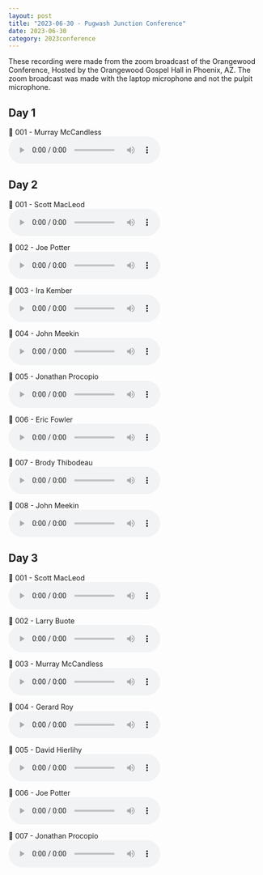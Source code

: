 ```yaml
---
layout: post
title: "2023-06-30 - Pugwash Junction Conference"
date: 2023-06-30
category: 2023conference
---
```


These recording were made from the zoom broadcast of the Orangewood Conference, Hosted by the Orangewood Gospel Hall in Phoenix, AZ. The zoom broadcast was made with the laptop microphone and not the pulpit microphone.

## Day 1

<p>
🎵 001 - Murray McCandless <br>
<audio controls>
  <source src="https://archive.org/download/2023-gospel-conference-audio/2023-06-30%20-%20Pugwash%20Junction%20Conference/2023%20Pugwash%20Junction%20Conference%20-%20Day%200%20-%20001%20-%20Murray%20McCandless.mp3" type="audio/mpeg">
  Your browser does not support the audio element.
</audio>
</p>

## Day 2

<p>
🎵 001 - Scott MacLeod <br>
<audio controls>
  <source src="https://archive.org/download/2023-gospel-conference-audio/2023-06-30%20-%20Pugwash%20Junction%20Conference/2023%20Pugwash%20Junction%20Conference%20-%20Day%201%20-%20001%20-%20Scott%20MacLeod.mp3" type="audio/mpeg">
  Your browser does not support the audio element.
</audio>
</p>
🎵 002 - Joe Potter <br>
<audio controls>
  <source src="https://archive.org/download/2023-gospel-conference-audio/2023-06-30%20-%20Pugwash%20Junction%20Conference/2023%20Pugwash%20Junction%20Conference%20-%20Day%201%20-%20002%20-%20Joe%20Potter.mp3" type="audio/mpeg">
  Your browser does not support the audio element.
</audio>
</p>
🎵 003 - Ira Kember <br>
<audio controls>
  <source src="https://archive.org/download/2023-gospel-conference-audio/2023-06-30%20-%20Pugwash%20Junction%20Conference/2023%20Pugwash%20Junction%20Conference%20-%20Day%201%20-%20003%20-%20Ira%20Kember.mp3" type="audio/mpeg">
  Your browser does not support the audio element.
</audio>
</p>
🎵 004 - John Meekin <br>
<audio controls>
  <source src="https://archive.org/download/2023-gospel-conference-audio/2023-06-30%20-%20Pugwash%20Junction%20Conference/2023%20Pugwash%20Junction%20Conference%20-%20Day%201%20-%20004%20-%20John%20Meekin.mp3" type="audio/mpeg">
  Your browser does not support the audio element.
</audio>
</p>
🎵 005 - Jonathan Procopio <br>
<audio controls>
  <source src="https://archive.org/download/2023-gospel-conference-audio/2023-06-30%20-%20Pugwash%20Junction%20Conference/2023%20Pugwash%20Junction%20Conference%20-%20Day%201%20-%20005%20-%20Jonathan%20Procopio.mp3" type="audio/mpeg">
  Your browser does not support the audio element.
</audio>
</p>
🎵 006 - Eric Fowler <br>
<audio controls>
  <source src="https://archive.org/download/2023-gospel-conference-audio/2023-06-30%20-%20Pugwash%20Junction%20Conference/2023%20Pugwash%20Junction%20Conference%20-%20Day%201%20-%20006%20-%20Eric%20Fowler.mp3" type="audio/mpeg">
  Your browser does not support the audio element.
</audio>
</p>
🎵 007 - Brody Thibodeau <br>
<audio controls>
  <source src="https://archive.org/download/2023-gospel-conference-audio/2023-06-30%20-%20Pugwash%20Junction%20Conference/2023%20Pugwash%20Junction%20Conference%20-%20Day%201%20-%20007%20-%20Brody%20Thibodeau.mp3" type="audio/mpeg">
  Your browser does not support the audio element.
</audio>
</p>
🎵 008 - John Meekin <br>
<audio controls>
  <source src="https://archive.org/download/2023-gospel-conference-audio/2023-06-30%20-%20Pugwash%20Junction%20Conference/2023%20Pugwash%20Junction%20Conference%20-%20Day%201%20-%20008%20-%20John%20Meekin.mp3" type="audio/mpeg">
  Your browser does not support the audio element.
</audio>
</p>

## Day 3

<p>
🎵 001 - Scott MacLeod <br>
<audio controls>
  <source src="https://archive.org/download/2023-gospel-conference-audio/2023-06-30%20-%20Pugwash%20Junction%20Conference/2023%20Pugwash%20Junction%20Conference%20-%20Day%202%20-%20001%20-%20Scott%20MacLeod.mp3" type="audio/mpeg">
  Your browser does not support the audio element.
</audio>
</p>
🎵 002 - Larry Buote <br>
<audio controls>
  <source src="https://archive.org/download/2023-gospel-conference-audio/2023-06-30%20-%20Pugwash%20Junction%20Conference/2023%20Pugwash%20Junction%20Conference%20-%20Day%202%20-%20002%20-%20Larry%20Buote.mp3" type="audio/mpeg">
  Your browser does not support the audio element.
</audio>
</p>
🎵 003 - Murray McCandless <br>
<audio controls>
  <source src="https://archive.org/download/2023-gospel-conference-audio/2023-06-30%20-%20Pugwash%20Junction%20Conference/2023%20Pugwash%20Junction%20Conference%20-%20Day%202%20-%20003%20-%20Murray%20McCandless.mp3" type="audio/mpeg">
  Your browser does not support the audio element.
</audio>
</p>
🎵 004 - Gerard Roy <br>
<audio controls>
  <source src="https://archive.org/download/2023-gospel-conference-audio/2023-06-30%20-%20Pugwash%20Junction%20Conference/2023%20Pugwash%20Junction%20Conference%20-%20Day%202%20-%20004%20-%20Gerard%20Roy.mp3" type="audio/mpeg">
  Your browser does not support the audio element.
</audio>
</p>
🎵 005 - David Hierlihy <br>
<audio controls>
  <source src="https://archive.org/download/2023-gospel-conference-audio/2023-06-30%20-%20Pugwash%20Junction%20Conference/2023%20Pugwash%20Junction%20Conference%20-%20Day%202%20-%20005%20-%20David%20Hierlihy.mp3" type="audio/mpeg">
  Your browser does not support the audio element.
</audio>
</p>
🎵 006 - Joe Potter <br>
<audio controls>
  <source src="https://archive.org/download/2023-gospel-conference-audio/2023-06-30%20-%20Pugwash%20Junction%20Conference/2023%20Pugwash%20Junction%20Conference%20-%20Day%202%20-%20006%20-%20Joe%20Potter.mp3" type="audio/mpeg">
  Your browser does not support the audio element.
</audio>
</p>
🎵 007 - Jonathan Procopio <br>
<audio controls>
  <source src="https://archive.org/download/2023-gospel-conference-audio/2023-06-30%20-%20Pugwash%20Junction%20Conference/2023%20Pugwash%20Junction%20Conference%20-%20Day%202%20-%20007%20-%20Jonathan%20Procopio.mp3" type="audio/mpeg">
  Your browser does not support the audio element.
</audio>
</p>
